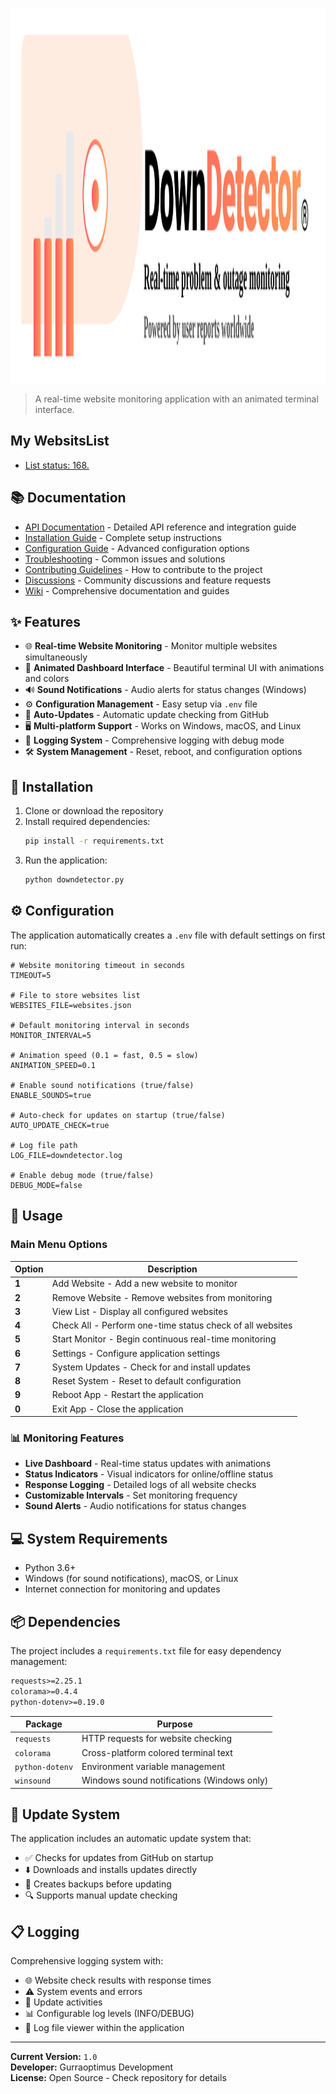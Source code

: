<p align="center">
   <img src="https://github.com/gurraoptimus/downdetector/blob/main/assets/downdetector-logo.svg" alt="Down Detector Logo" width="600" height="600">
</p>

> A real-time website monitoring application with an animated terminal interface.

## My WebsitsList
- [List status: 168.](websits.json)

## 📚 Documentation

- [API Documentation](docs/API-Reference.md) - Detailed API reference and integration guide
- [Installation Guide](docs/INSTALLATION.md) - Complete setup instructions
- [Configuration Guide](docs/CONFIGURATION.md) - Advanced configuration options
- [Troubleshooting](docs/Troubleshooting.md) - Common issues and solutions
- [Contributing Guidelines](docs/CONTRIBUTING.md) - How to contribute to the project
- [Discussions](DISCUSSIONS.md) - Community discussions and feature requests
- [Wiki](https://github.com/gurraoptimus/downdetector/wiki) - Comprehensive documentation and guides

## ✨ Features

- 🌐 **Real-time Website Monitoring** - Monitor multiple websites simultaneously
- 🎨 **Animated Dashboard Interface** - Beautiful terminal UI with animations and colors
- 🔊 **Sound Notifications** - Audio alerts for status changes (Windows)
- ⚙️ **Configuration Management** - Easy setup via `.env` file
- 🔄 **Auto-Updates** - Automatic update checking from GitHub
- 🖥️ **Multi-platform Support** - Works on Windows, macOS, and Linux
- 📝 **Logging System** - Comprehensive logging with debug mode
- 🛠️ **System Management** - Reset, reboot, and configuration options

## 🚀 Installation

1. Clone or download the repository
2. Install required dependencies:
   ```bash
   pip install -r requirements.txt
   ```
3. Run the application:
   ```bash
   python downdetector.py
   ```

## ⚙️ Configuration

The application automatically creates a `.env` file with default settings on first run:

```env
# Website monitoring timeout in seconds
TIMEOUT=5

# File to store websites list
WEBSITES_FILE=websites.json

# Default monitoring interval in seconds
MONITOR_INTERVAL=5

# Animation speed (0.1 = fast, 0.5 = slow)
ANIMATION_SPEED=0.1

# Enable sound notifications (true/false)
ENABLE_SOUNDS=true

# Auto-check for updates on startup (true/false)
AUTO_UPDATE_CHECK=true

# Log file path
LOG_FILE=downdetector.log

# Enable debug mode (true/false)
DEBUG_MODE=false
```

## 📖 Usage

### Main Menu Options

| Option | Description |
|--------|-------------|
| **1** | Add Website - Add a new website to monitor |
| **2** | Remove Website - Remove websites from monitoring |
| **3** | View List - Display all configured websites |
| **4** | Check All - Perform one-time status check of all websites |
| **5** | Start Monitor - Begin continuous real-time monitoring |
| **6** | Settings - Configure application settings |
| **7** | System Updates - Check for and install updates |
| **8** | Reset System - Reset to default configuration |
| **9** | Reboot App - Restart the application |
| **0** | Exit App - Close the application |

### 📊 Monitoring Features

- **Live Dashboard** - Real-time status updates with animations
- **Status Indicators** - Visual indicators for online/offline status
- **Response Logging** - Detailed logs of all website checks
- **Customizable Intervals** - Set monitoring frequency
- **Sound Alerts** - Audio notifications for status changes

## 💻 System Requirements

- Python 3.6+
- Windows (for sound notifications), macOS, or Linux
- Internet connection for monitoring and updates

## 📦 Dependencies

The project includes a `requirements.txt` file for easy dependency management:

```txt
requests>=2.25.1
colorama>=0.4.4
python-dotenv>=0.19.0
```

| Package | Purpose |
|---------|---------|
| `requests` | HTTP requests for website checking |
| `colorama` | Cross-platform colored terminal text |
| `python-dotenv` | Environment variable management |
| `winsound` | Windows sound notifications (Windows only) |

## 🔄 Update System

The application includes an automatic update system that:
- ✅ Checks for updates from GitHub on startup
- ⬇️ Downloads and installs updates directly
- 💾 Creates backups before updating
- 🔍 Supports manual update checking

## 📋 Logging

Comprehensive logging system with:
- 🌐 Website check results with response times
- ⚠️ System events and errors
- 🔄 Update activities
- 📊 Configurable log levels (INFO/DEBUG)
- 📖 Log file viewer within the application

---

**Current Version:** `1.0`  
**Developer:** Gurraoptimus Development  
**License:** Open Source - Check repository for details